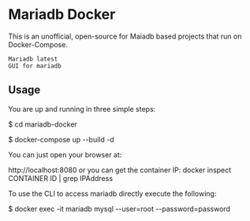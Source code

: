 # Mariadb Docker
This is an unofficial, open-source for Maiadb based projects that run on Docker-Compose. 

    Mariadb latest
    GUI for mariadb
    
## Usage
You are up and running in three simple steps:

$ cd mariadb-docker

$ docker-compose up --build -d 
 
You can just open your browser at:

http://localhost:8080 or you can get the container IP: docker inspect CONTAINER ID | grep IPAddress

To use the CLI to access mariadb directly execute the following:

$ docker exec -it mariadb mysql --user=root --password=password